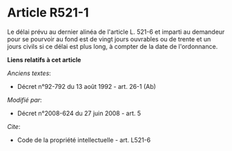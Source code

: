 # Article R521-1

Le délai prévu au dernier alinéa de l'article L. 521-6 et imparti au demandeur pour se pourvoir au fond est de vingt jours
ouvrables ou de trente et un jours civils si ce délai est plus long, à compter de la date de l'ordonnance.

**Liens relatifs à cet article**

_Anciens textes_:

  - Décret n°92-792 du 13 août 1992 - art. 26-1 (Ab)

_Modifié par_:

  - Décret n°2008-624 du 27 juin 2008 - art. 5

_Cite_:

  - Code de la propriété intellectuelle - art. L521-6
